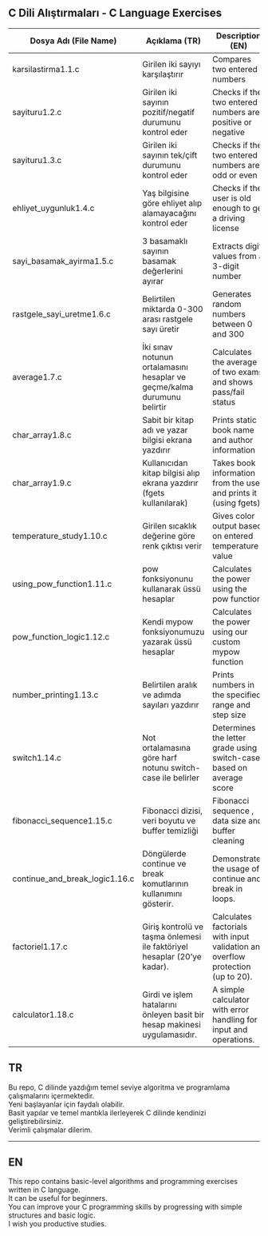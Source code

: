 ## C Dili Alıştırmaları - C Language Exercises

| Dosya Adı (File Name)     | Açıklama (TR)                                                            | Description (EN) |
|---------------------------|--------------------------------------------------------------------------|------------------------------------------------------------| 
| karsilastirma1.1.c        | Girilen iki sayıyı karşılaştırır                                         | Compares two entered numbers |
| sayituru1.2.c             | Girilen iki sayının pozitif/negatif durumunu kontrol eder                | Checks if the two entered numbers are positive or negative |
| sayituru1.3.c             | Girilen iki sayının tek/çift durumunu kontrol eder                       | Checks if the two entered numbers are odd or even |
| ehliyet_uygunluk1.4.c     | Yaş bilgisine göre ehliyet alıp alamayacağını kontrol eder               | Checks if the user is old enough to get a driving license |
| sayi_basamak_ayirma1.5.c  | 3 basamaklı sayının basamak değerlerini ayırar                           | Extracts digit values from a 3-digit number |
| rastgele_sayi_uretme1.6.c | Belirtilen miktarda 0-300 arası rastgele sayı üretir                     | Generates random numbers between 0 and 300 |
| average1.7.c              | İki sınav notunun ortalamasını hesaplar ve geçme/kalma durumunu belirtir | Calculates the average of two exams and shows pass/fail status |
| char_array1.8.c           | Sabit bir kitap adı ve yazar bilgisi ekrana yazdırır                     | Prints static book name and author information |
| char_array1.9.c           | Kullanıcıdan kitap bilgisi alıp ekrana yazdırır (fgets kullanılarak)     | Takes book information from the user and prints it (using fgets) |
| temperature_study1.10.c   | Girilen sıcaklık değerine göre renk çıktısı verir                        | Gives color output based on entered temperature value|
| using_pow_function1.11.c  | pow fonksiyonunu kullanarak üssü hesaplar                                | Calculates the power using the pow function |
| pow_function_logic1.12.c  | Kendi mypow fonksiyonumuzu yazarak üssü hesaplar                         | Calculates the power using our custom mypow function|
| number_printing1.13.c     | Belirtilen aralık ve adımda sayıları yazdırır                            | Prints numbers in the specified range and step size|
| switch1.14.c              | Not ortalamasına göre harf notunu switch-case ile belirler               | Determines the letter grade using switch-case based on average score|
| fibonacci_sequence1.15.c  | Fibonacci dizisi, veri boyutu ve buffer temizliği                        | Fibonacci sequence , data size and buffer cleaning|
|continue_and_break_logic1.16.c|Döngülerde continue ve break komutlarının kullanımını gösterir.        | Demonstrates the usage of continue and break in loops.	|
|factoriel1.17.c            | Giriş kontrolü ve taşma önlemesi ile faktöriyel hesaplar (20’ye kadar).  | Calculates factorials with input validation and overflow protection (up to 20).|
|calculator1.18.c           | Girdi ve işlem hatalarını önleyen basit bir hesap makinesi uygulamasıdır.| A simple calculator with error handling for input and operations.|
## TR

Bu repo, C dilinde yazdığım temel seviye algoritma ve programlama çalışmalarını içermektedir.  
Yeni başlayanlar için faydalı olabilir.  
Basit yapılar ve temel mantıkla ilerleyerek C dilinde kendinizi geliştirebilirsiniz.  
Verimli çalışmalar dilerim.

---

## EN

This repo contains basic-level algorithms and programming exercises written in C language.  
It can be useful for beginners.  
You can improve your C programming skills by progressing with simple structures and basic logic.  
I wish you productive studies.


